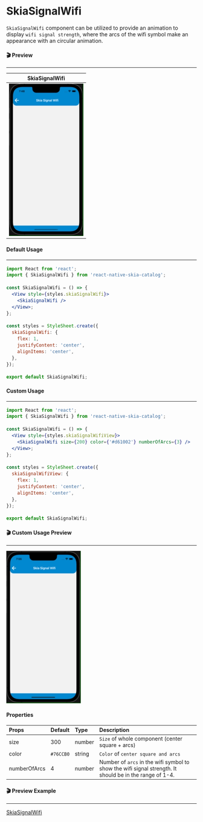 # SkiaSignalWifi

`SkiaSignalWifi` component can be utilized to provide an animation to display `wifi signal strength`, where the arcs of the wifi symbol make an appearance with an circular animation.

#### 🎬 Preview

---

|                SkiaSignalWifi                 |
| :-------------------------------------------: |
| ![alt tag](/assets/DefaultSkiaSignalWifi.gif) |

#### Default Usage

---

```jsx
import React from 'react';
import { SkiaSignalWifi } from 'react-native-skia-catalog';

const SkiaSignalWifi = () => {
  <View style={styles.skiaSignalWifi}>
    <SkiaSignalWifi />
  </View>;
};

const styles = StyleSheet.create({
  skiaSignalWifi: {
    flex: 1,
    justifyContent: 'center',
    alignItems: 'center',
  },
});

export default SkiaSignalWifi;
```

#### Custom Usage

---

```jsx
import React from 'react';
import { SkiaSignalWifi } from 'react-native-skia-catalog';

const SkiaSignalWifi = () => {
  <View style={styles.skiaSignalWifiView}>
    <SkiaSignalWifi size={200} color={'#d61002'} numberOfArcs={3} />
  </View>;
};

const styles = StyleSheet.create({
  skiaSignalWifiView: {
    flex: 1,
    justifyContent: 'center',
    alignItems: 'center',
  },
});

export default SkiaSignalWifi;
```

#### 🎬 Custom Usage Preview

---

![alt tag](/assets/CustomSkiaSignalWifi.gif)

#### Properties

| Props        | Default   | Type   | Description                                                                                             |
| :----------- | :-------- | :----- | :------------------------------------------------------------------------------------------------------ |
| size         | 300       | number | `Size` of whole component (center square + arcs)                                                        |
| color        | `#76CCB0` | string | `Color` of `center square and arcs`                                                                     |
| numberOfArcs | 4         | number | Number of `arcs` in the wifi symbol to show the wifi signal strength. It should be in the range of 1-4. |

#### 🎬 Preview Example

---

[SkiaSignalWifi](/example/src/modules/SkiaSignalWifi/SkiaSignalWifiScreen.tsx)
